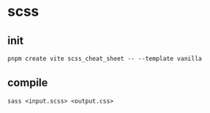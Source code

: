 # scss

## init

`pnpm create vite scss_cheat_sheet -- --template vanilla`

## compile

`sass <input.scss> <output.css>`
